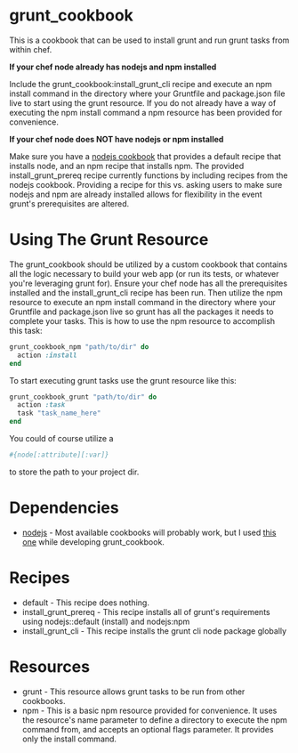 grunt_cookbook
==============

This is a cookbook that can be used to install grunt and run grunt tasks from within chef.
 

**If your chef node already has nodejs and npm installed** 

Include the grunt_cookbook:install_grunt_cli recipe and execute an npm install command in the directory where your Gruntfile and package.json file live to start using the grunt resource.  If you do not already have a way of executing the npm install command a npm resource has been provided for convenience.

**If your chef node does NOT have nodejs or npm installed**

Make sure you have a [nodejs cookbook](https://github.com/mdxp/nodejs-cookbook) that provides a default recipe that installs node, and an npm recipe that installs npm.  The provided install_grunt_prereq recipe currently functions by including recipes from the nodejs cookbook.  Providing a recipe for this vs. asking users to make sure nodejs and npm are already installed allows for flexibility in the event grunt's prerequisites are altered.  

Using The Grunt Resource
========================
The grunt_cookbook should be utilized by a custom cookbook that contains all the logic necessary to build your web app (or run its tests, or whatever you're leveraging grunt for).  Ensure your chef node has all the prerequisites installed and the install_grunt_cli recipe has been run.  Then utilize the npm resource to execute an npm install command in the directory where your Gruntfile and package.json live so grunt has all the packages it needs to complete your tasks.  This is how to use the npm resource to accomplish this task:

```ruby
grunt_cookbook_npm "path/to/dir" do
  action :install
end
```

To start executing grunt tasks use the grunt resource like this:

```ruby
grunt_cookbook_grunt "path/to/dir" do
  action :task
  task "task_name_here"
end
```

You could of course utilize a 

```ruby
#{node[:attribute][:var]}
```

to store the path to your project dir.


Dependencies
==============
* [nodejs](https://github.com/mdxp/nodejs-cookbook) - Most available cookbooks will probably work, but I used [this one](https://github.com/mdxp/nodejs-cookbook) while developing grunt_cookbook.

Recipes
==============
* default - This recipe does nothing.
* install_grunt_prereq - This recipe installs all of grunt's requirements using nodejs::default (install) and nodejs:npm
* install_grunt_cli - This recipe installs the grunt cli node package globally

Resources
==========
* grunt - This resource allows grunt tasks to be run from other cookbooks.  
* npm - This is a basic npm resource provided for convenience.  It uses the resource's name parameter to define a directory to execute the npm command from, and accepts an optional flags parameter.  It provides only the install command. 





